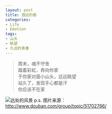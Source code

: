 ```yaml
---
layout: post
title: 酒远的香
categories:
- Life
- Emotion
tags:
- 山头
- 眺望
- 久远的青春
---
```


> 周末，魂不守舍  
> 踏着彩虹，奔向你家  
> 于你家对面小山头，远远眺望  
> 站久了，发现手心都是汗  
> 你应该不在家  


![远处的风景](http://i1154.photobucket.com/albums/p531/luolinjia/blog%20images/p16590042_zpszhtvpq8k.jpg)
p.s. 图片来源：<http://www.douban.com/group/topic/51702786/>